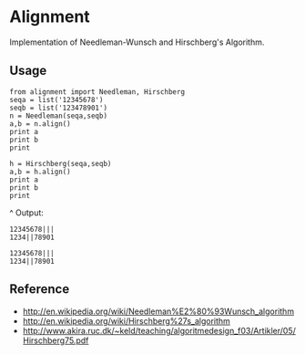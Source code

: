 Alignment
=========

Implementation of Needleman-Wunsch and Hirschberg's Algorithm.

Usage
-----
	from alignment import Needleman, Hirschberg
	seqa = list('12345678')
	seqb = list('123478901')
	n = Needleman(seqa,seqb)
	a,b = n.align()
	print a
	print b
	print

	h = Hirschberg(seqa,seqb)
	a,b = h.align()
	print a
	print b
	print
^
	Output:

	12345678|||
	1234||78901

	12345678|||
	1234||78901

Reference
---------
* http://en.wikipedia.org/wiki/Needleman%E2%80%93Wunsch_algorithm
* http://en.wikipedia.org/wiki/Hirschberg%27s_algorithm
* http://www.akira.ruc.dk/~keld/teaching/algoritmedesign_f03/Artikler/05/Hirschberg75.pdf